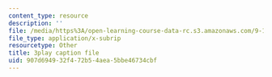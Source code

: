 ```yaml
---
content_type: resource
description: ''
file: /media/https%3A/open-learning-course-data-rc.s3.amazonaws.com/9-14-brain-structure-and-its-origins-spring-2014/907d694932f472b54aea5bbe46734cbf_555145.srt
file_type: application/x-subrip
resourcetype: Other
title: 3play caption file
uid: 907d6949-32f4-72b5-4aea-5bbe46734cbf
---
```

